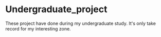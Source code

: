 # Undergraduate_project
These project have done during my undergraduate study.  It's only take record for my interesting zone.
